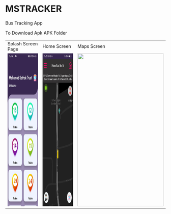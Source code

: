 # MSTRACKER
Bus Tracking App

To Download Apk 
APK Folder
<table>
  <tr>
    <td>Splash Screen Page</td>
     <td>Home Screen</td>
     <td>Maps Screen</td>
  </tr>
  <tr>
    <td><img src="pics/Bus2.jpeg" width=270 height=480></td>
    <td><img src="pics/BUS.jpeg" width=270 height=480></td>
    <td><img src="screenshots/Screenshot_1582745139.png" width=270 height=480></td>
  </tr>
 </table>



